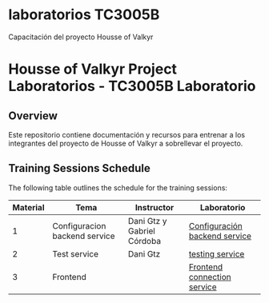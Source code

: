 # laboratorios TC3005B
Capacitación del proyecto Housse of Valkyr

# Housse of Valkyr Project Laboratorios - TC3005B Laboratorio

## Overview

Este repositorio contiene documentación y recursos para entrenar a los integrantes del proyecto de Housse of Valkyr a sobrellevar el proyecto.

## Training Sessions Schedule

The following table outlines the schedule for the training sessions:

|  Material     | Tema                            | Instructor            |  Laboratorio  |
| ------------- | ------------------------------- | -------------         | --------------
| 1             | Configuracion  backend service  | Dani Gtz y Gabriel Córdoba      |  [Configuración backend service](backend.md)
| 2             | Test service                | Dani Gtz          |  [testing service](testing.md)
| 3             | Frontend                 |           |   [Frontend connection service](frontend.md)
